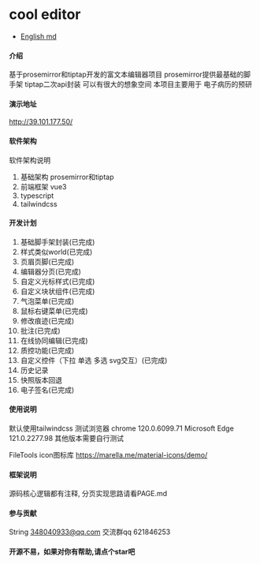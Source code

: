# cool editor


- [English md](https://github.com/Cassielxd/CassieEditor/blob/main/README-EN.md)
#### 介绍

基于prosemirror和tiptap开发的富文本编辑器项目
prosemirror提供最基础的脚手架
tiptap二次api封装 可以有很大的想象空间
本项目主要用于 电子病历的预研

#### 演示地址

http://39.101.177.50/

#### 软件架构

软件架构说明

1. 基础架构  prosemirror和tiptap
2. 前端框架 vue3
3. typescript
4. tailwindcss

#### 开发计划

1. 基础脚手架封装(已完成)
2. 样式类似world(已完成)
3. 页眉页脚(已完成)
4. 编辑器分页(已完成)
5. 自定义光标样式(已完成)
6. 自定义块状组件(已完成)
7. 气泡菜单(已完成)
8. 鼠标右键菜单(已完成)
9. 修改痕迹(已完成)
10. 批注(已完成)
11. 在线协同编辑(已完成)
12. 质控功能(已完成)
13. 自定义控件（下拉 单选 多选 svg交互）(已完成)
14. 历史记录
15. 快照版本回退
16. 电子签名(已完成)

#### 使用说明
默认使用tailwindcss
测试浏览器 chrome 120.0.6099.71  Microsoft Edge 121.0.2277.98
其他版本需要自行测试

FileTools icon图标库  https://marella.me/material-icons/demo/

#### 框架说明
源码核心逻辑都有注释,
分页实现思路请看PAGE.md


#### 参与贡献

String <348040933@qq.com>
交流群qq 621846253

#### 开源不易，如果对你有帮助,请点个star吧
